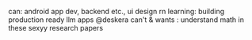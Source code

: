 can: android app dev, backend etc., ui design
rn learning: building production ready llm apps @deskera
can't & wants : understand math in these sexyy research papers
